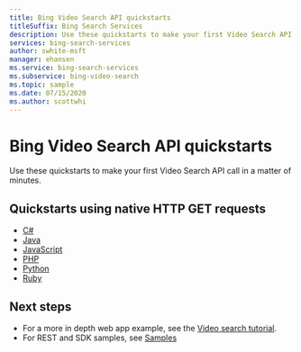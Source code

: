 ```yaml
---
title: Bing Video Search API quickstarts
titleSuffix: Bing Search Services
description: Use these quickstarts to make your first Video Search API call in a matter of minutes.
services: bing-search-services
author: swhite-msft
manager: ehansen
ms.service: bing-search-services
ms.subservice: bing-video-search
ms.topic: sample
ms.date: 07/15/2020
ms.author: scottwhi
---
```


# Bing Video Search API quickstarts

Use these quickstarts to make your first Video Search API call in a matter of minutes.

## Quickstarts using native HTTP GET requests

- [C#](rest/csharp.md)
- [Java](rest/java.md)
- [JavaScript](rest/nodejs.md)
- [PHP](rest/php.md)
- [Python](rest/python.md)
- [Ruby](rest/ruby.md)


<!-- ## Quickstarts using the Bing client library

- [C#](sdk/video-search-client-library-csharp.md)
- [Java](sdk/video-search-client-library-java.md)
- [JavaScript](sdk/video-search-client-library-javascript.md)
- [python](sdk/video-search-client-library-python.md) -->


## Next steps

- For a more in depth web app example, see the [Video search tutorial](../tutorial/bing-video-search-single-page-app.md).
- For REST and SDK samples, see [Samples](../samples.md)